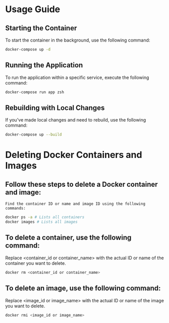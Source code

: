 # Usage Guide

## Starting the Container
To start the container in the background, use the following command:

```bash
docker-compose up -d
```

## Running the Application

To run the application within a specific service, execute the following command:

```bash
docker-compose run app zsh
```

## Rebuilding with Local Changes

If you've made local changes and need to rebuild, use the following command:

```bash
docker-compose up --build
```

# Deleting Docker Containers and Images

## Follow these steps to delete a Docker container and image:

    Find the container ID or name and image ID using the following commands:
```bash
docker ps -a # Lists all containers
docker images # Lists all images
```

## To delete a container, use the following command:
Replace <container_id or container_name> with the actual ID or name of the container you want to delete.
```bash
docker rm <container_id or container_name>
```

## To delete an image, use the following command:
Replace <image_id or image_name> with the actual ID or name of the image you want to delete.
```bash
docker rmi <image_id or image_name>
```

